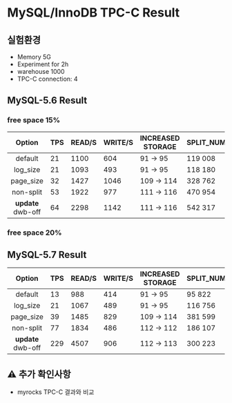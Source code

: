# MySQL/InnoDB TPC-C Result

## 실험환경
- Memory 5G
- Experiment for 2h
- warehouse 1000
- TPC-C connection: 4

## MySQL-5.6  Result

### free space 15%

| Option   |  TPS | READ/S | WRITE/S  | INCREASED STORAGE | SPLIT_NUM |
|:----------:|-------------|-------------|-------------|-------------|-------------|
|default| 21 | 1100  | 604 | 91 -> 95 | 119 008 |
|log_size| 21 | 1093  | 493 |  91 -> 95 | 118 180 |
|page_size| 32 |  1427 | 1046 | 109 -> 114 | 328 762 |
|non-split|53 |  1922 | 977 |  111 -> 116 | 470 954 |
|**update** dwb-off | 64 |  2298  | 1142 |  111 -> 116 | 542 317 |

### free space 20%

## MySQL-5.7 Result

| Option   |  TPS | READ/S | WRITE/S  | INCREASED STORAGE | SPLIT_NUM |
|:----------:|-------------|-------------|-------------|-------------|-------------|
|default| 13 | 988  | 414 | 91 -> 95 | 95 822 |
|log_size| 21 | 1067  | 489 | 91 -> 95 | 116 756 |
|page_size| 39 | 1485 | 829  |  109 -> 114 | 381 599 |
|non-split| 77 | 1834  | 486 | 112 -> 112 | 186 107 |
|**update** dwb-off | 229 | 4507  | 906 | 112 -> 113 | 300 223 |

## :warning: 추가 확인사항

- myrocks TPC-C 결과와 비교
